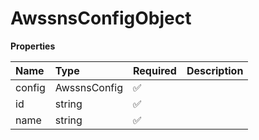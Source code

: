 # AwssnsConfigObject

**Properties**

| Name   | Type         | Required | Description |
| :----- | :----------- | :------- | :---------- |
| config | AwssnsConfig | ✅       |             |
| id     | string       | ✅       |             |
| name   | string       | ✅       |             |

<!-- This file was generated by liblab | https://liblab.com/ -->
